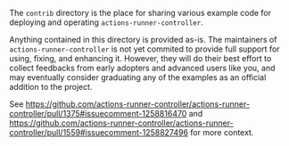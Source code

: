 The `contrib` directory is the place for sharing various example code for deploying and operating `actions-runner-controller`.

Anything contained in this directory is provided as-is. The maintainers of `actions-runner-controller` is not yet commited to provide
full support for using, fixing, and enhancing it. However, they will do their best effort to collect feedbacks from early adopters and advanced users like you, and may eventually consider graduating any of the examples as an official addition to the project.

See https://github.com/actions-runner-controller/actions-runner-controller/pull/1375#issuecomment-1258816470 and https://github.com/actions-runner-controller/actions-runner-controller/pull/1559#issuecomment-1258827496 for more context.
